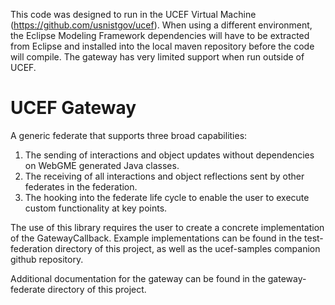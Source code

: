 This code was designed to run in the UCEF Virtual Machine (https://github.com/usnistgov/ucef). When using a different environment, the Eclipse Modeling Framework dependencies will have to be extracted from Eclipse and installed into the local maven repository before the code will compile. The gateway has very limited support when run outside of UCEF.

# UCEF Gateway
A generic federate that supports three broad capabilities:
1. The sending of interactions and object updates without dependencies on WebGME generated Java classes.
2. The receiving of all interactions and object reflections sent by other federates in the federation.
3. The hooking into the federate life cycle to enable the user to execute custom functionality at key points.

The use of this library requires the user to create a concrete implementation of the GatewayCallback. Example implementations can be found in the test-federation directory of this project, as well as the ucef-samples companion github repository.

Additional documentation for the gateway can be found in the gateway-federate directory of this project.

